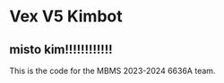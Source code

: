 # Vex V5 Kimbot
misto kim!!!!!!!!!!!!
----------------------------

This is the code for the MBMS 2023-2024 6636A team.
